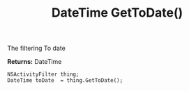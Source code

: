 ﻿---
uid: crmscript_ref_NSActivityFilter_GetToDate
title: DateTime GetToDate()
intellisense: NSActivityFilter.GetToDate
keywords: NSActivityFilter, GetToDate
so.topic: reference
---

The filtering To date

**Returns:** DateTime


```crmscript
NSActivityFilter thing;
DateTime toDate  = thing.GetToDate();
```


